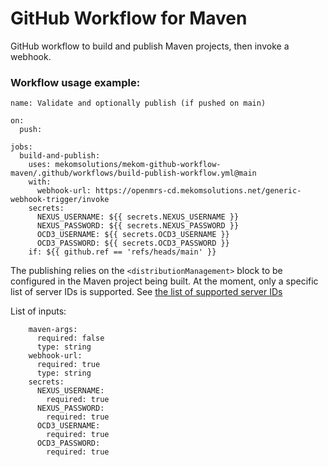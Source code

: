 # GitHub Workflow for Maven

GitHub workflow to build and publish Maven projects, then invoke a webhook.


### Workflow usage example:
```
name: Validate and optionally publish (if pushed on main)

on:
  push:

jobs:
  build-and-publish:
    uses: mekomsolutions/mekom-github-workflow-maven/.github/workflows/build-publish-workflow.yml@main
    with:
      webhook-url: https://openmrs-cd.mekomsolutions.net/generic-webhook-trigger/invoke
    secrets:
      NEXUS_USERNAME: ${{ secrets.NEXUS_USERNAME }}
      NEXUS_PASSWORD: ${{ secrets.NEXUS_PASSWORD }}
      OCD3_USERNAME: ${{ secrets.OCD3_USERNAME }}
      OCD3_PASSWORD: ${{ secrets.OCD3_PASSWORD }}
    if: ${{ github.ref == 'refs/heads/main' }}
```

The publishing relies on the `<distributionManagement>` block to be configured in the Maven project being built.
At the moment, only a specific list of server IDs is supported. See [the list of supported server IDs](.github/workflows/build-publish-workflow.yml#L44-L73)

List of inputs:
```
    maven-args:
      required: false
      type: string
    webhook-url:
      required: true
      type: string
    secrets:
      NEXUS_USERNAME:
        required: true
      NEXUS_PASSWORD:
        required: true
      OCD3_USERNAME:
        required: true
      OCD3_PASSWORD:
        required: true
```
